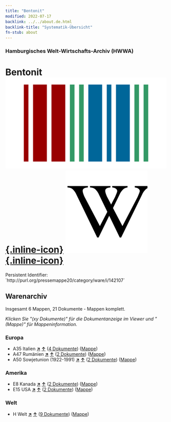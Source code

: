 ```yaml
---
title: "Bentonit"
modified: 2022-07-17
backlink: ../../about.de.html
backlink-title: "Systematik-Übersicht"
fn-stub: about
---
```


### Hamburgisches Welt-Wirtschafts-Archiv (HWWA)

# Bentonit &#160; [![Wikidata](/images/Wikidata-logo.svg "Wikidata"){.inline-icon}](http://www.wikidata.org/entity/Q380149) [![Wikipedia](/images/Wikipedia-W.svg "Wikipedia"){.inline-icon}](https://de.wikipedia.org/wiki/Bentonit)

<div class="hint">Persistent Identifier: `http://purl.org/pressemappe20/category/ware/i/142107`</div>







## Warenarchiv




Insgesamt 6 Mappen, 21 Dokumente - Mappen komplett.

_Klicken Sie "(xy Dokumente)" für die Dokumentanzeige im Viewer und "(Mappe)" für Mappeninformation._




### Europa

- A35 Italien [**&nearr;**](../../../geo/i/141008/about.de.html "Italien (alle Mappen)") [**&uarr;**](../../../geo/about.de.html#A35 "Ländersystematik") (<a href="https://pm20.zbw.eu/iiifview/folder/wa/142107,141008" title="über: Bentonit : Italien" target="_blank">4 Dokumente</a>) ([Mappe](../../../../folder/wa/1421xx/142107/1410xx/141008/about.de.html))
- A47 Rumänien [**&nearr;**](../../../geo/i/141040/about.de.html "Rumänien (alle Mappen)") [**&uarr;**](../../../geo/about.de.html#A47 "Ländersystematik") (<a href="https://pm20.zbw.eu/iiifview/folder/wa/142107,141040" title="über: Bentonit : Rumänien" target="_blank">2 Dokumente</a>) ([Mappe](../../../../folder/wa/1421xx/142107/1410xx/141040/about.de.html))
- A50 Sowjetunion (1922-1991) [**&nearr;**](../../../geo/i/141043/about.de.html "Sowjetunion (1922-1991) (alle Mappen)") [**&uarr;**](../../../geo/about.de.html#A50 "Ländersystematik") (<a href="https://pm20.zbw.eu/iiifview/folder/wa/142107,141043" title="über: Bentonit : Sowjetunion (1922-1991)" target="_blank">2 Dokumente</a>) ([Mappe](../../../../folder/wa/1421xx/142107/1410xx/141043/about.de.html))

### Amerika

- E8 Kanada [**&nearr;**](../../../geo/i/141644/about.de.html "Kanada (alle Mappen)") [**&uarr;**](../../../geo/about.de.html#E8 "Ländersystematik") (<a href="https://pm20.zbw.eu/iiifview/folder/wa/142107,141644" title="über: Bentonit : Kanada" target="_blank">2 Dokumente</a>) ([Mappe](../../../../folder/wa/1421xx/142107/1416xx/141644/about.de.html))
- E15 USA [**&nearr;**](../../../geo/i/141653/about.de.html "USA (alle Mappen)") [**&uarr;**](../../../geo/about.de.html#E15 "Ländersystematik") (<a href="https://pm20.zbw.eu/iiifview/folder/wa/142107,141653" title="über: Bentonit : USA" target="_blank">2 Dokumente</a>) ([Mappe](../../../../folder/wa/1421xx/142107/1416xx/141653/about.de.html))

### Welt

- H Welt [**&nearr;**](../../../geo/i/141728/about.de.html "Welt (alle Mappen)") [**&uarr;**](../../../geo/about.de.html#H "Ländersystematik") (<a href="https://pm20.zbw.eu/iiifview/folder/wa/142107,141728" title="über: Bentonit : Welt" target="_blank">9 Dokumente</a>) ([Mappe](../../../../folder/wa/1421xx/142107/1417xx/141728/about.de.html))








